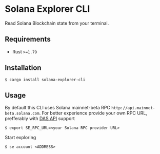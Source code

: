 # Solana Explorer CLI

Read Solana Blockchain state from your terminal.

## Requirements

* Rust `>=1.79`

## Installation

    $ cargo install solana-explorer-cli

## Usage

By default this CLI uses Solana mainnet-beta RPC `http://api.mainnet-beta.solana.com`. For better experience provide your own RPC URL, prefferably with [DAS API](https://developers.metaplex.com/rpc-providers#rp-cs-available) support

    $ export SE_RPC_URL=<your Solana RPC provider URL>

Start exploring

    $ se account <ADDRESS>
